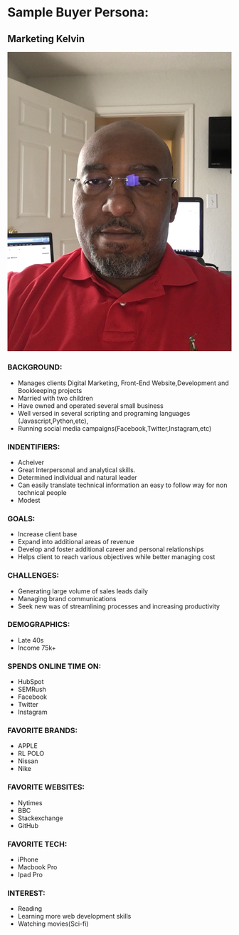 # Sample Buyer Persona:


## Marketing Kelvin


![Kelvin](/assets/images/kelvin.jpg)

### BACKGROUND:
- Manages clients Digital Marketing, Front-End Website,Development and Bookkeeping projects
- Married with two children
- Have owned and operated several small business
- Well versed in several scripting and programing languages (Javascript,Python,etc), 
- Running social media campaigns(Facebook,Twitter,Instagram,etc) 

### INDENTIFIERS:
- Acheiver
- Great Interpersonal and analytical skills.
- Determined individual and natural leader
- Can easily translate technical information an easy to follow way for non technical people 
- Modest

### GOALS:
- Increase client base
- Expand into additional areas of revenue
- Develop and foster additional career and personal relationships
- Helps client to reach various objectives while better managing cost

### CHALLENGES:
- Generating large volume of sales leads daily
- Managing brand communications
- Seek new was of streamlining processes and increasing productivity

### DEMOGRAPHICS:
- Late 40s
- Income 75k+

### SPENDS ONLINE TIME ON:
- HubSpot 
- SEMRush
- Facebook
- Twitter
- Instagram

### FAVORITE BRANDS:
- APPLE
- RL POLO
- Nissan
- Nike

### FAVORITE WEBSITES:
- Nytimes
- BBC
- Stackexchange
- GitHub

### FAVORITE TECH:
- iPhone
- Macbook Pro
- Ipad Pro

### INTEREST:
- Reading
- Learning more web development skills
- Watching movies(Sci-fi)
